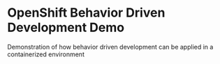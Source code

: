 OpenShift Behavior Driven Development Demo 
==========================================

Demonstration of how behavior driven development can be applied in a containerized environment

